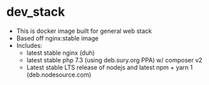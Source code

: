# dev_stack
- This is docker image built for general web stack
- Based off nginx:stable image
- Includes:
    - latest stable nginx (duh)
    - latest stable php 7.3 (using deb.sury.org PPA) w/ composer v2
    - Latest stable LTS release of nodejs and latest npm + yarn 1 (deb.nodesource.com)
    
